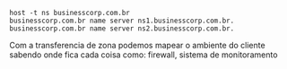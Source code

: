 ```
host -t ns businesscorp.com.br
businesscorp.com.br name server ns1.businesscorp.com.br.
businesscorp.com.br name server ns2.businesscorp.com.br.

```


Com a transferencia de zona podemos mapear o ambiente do cliente sabendo onde fica cada coisa como: firewall, sistema de monitoramento